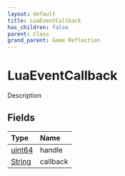```yaml
---
layout: default
title: LuaEventCallback
has_children: false
parent: Class
grand_parent: Game Reflection
---
```

# LuaEventCallback
Description 

## Fields

| Type | Name |
|:----------|:--------------|
| [uint64](/riftbreaker-wiki/docs/game-reflection/components/uint64/) | handle |
| [String](/riftbreaker-wiki/docs/game-reflection/components/string/) | callback |

